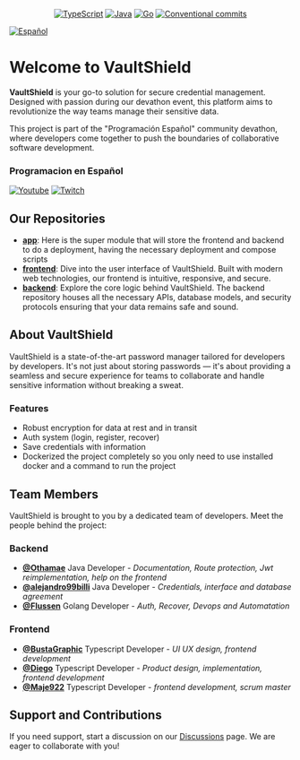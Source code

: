 <p align="center">
    <a href ="https://github.com/VaultShield/frontend"><img src="https://img.shields.io/badge/-TypeScript-3178C6?style=flat-square&logo=typescript&logoColor=white" alt="TypeScript"></a>
    <a href ="https://github.com/VaultShield/backend"><img src="https://img.shields.io/badge/-Java-ED8B00?style=flat-square&logo=openjdk&logoColor=white" alt="Java"></a>
    <a href ="https://github.com/VaultShield/backend"><img src="https://img.shields.io/badge/-Golang-00ADD8?style=flat-square&logo=go&logoColor=white" alt="Go"></a>
    <a href ="https://www.conventionalcommits.org/en/v1.0.0/"><img src="https://img.shields.io/badge/Conventional%20Commits-1.0.0-%23FE5196?logo=conventionalcommits&logoColor=white" alt="Conventional commits"></a>
</p>

[![Español](https://img.shields.io/badge/-Espa%C3%B1ol-blue?style=flat)](https://github.com/VaultShield/.github/blob/master/profile/README_es.md)

# Welcome to VaultShield

**VaultShield** is your go-to solution for secure credential management. Designed with passion during our devathon event, this platform aims to revolutionize the way teams manage their sensitive data.

This project is part of the "Programación Español" community devathon, where developers come together to push the boundaries of collaborative software development.

### Programacion en Español
[![Youtube](https://img.shields.io/badge/YouTube-FF0000?style=&logo=youtube&logoColor=white)](https://www.youtube.com/@programacion-es)
[![Twitch](https://img.shields.io/badge/Twitch-6441A5?style=&logo=twitch&logoColor=white)](https://www.twitch.tv/programacion_es)

## Our Repositories

- **[app](https://github.com/VaultShield/app)**: Here is the super module that will store the frontend and backend to do a deployment, having the necessary deployment and compose scripts
- **[frontend](https://github.com/VaultShield/frontend)**: Dive into the user interface of VaultShield. Built with modern web technologies, our frontend is intuitive, responsive, and secure.
- **[backend](https://github.com/VaultShield/backend)**: Explore the core logic behind VaultShield. The backend repository houses all the necessary APIs, database models, and security protocols ensuring that your data remains safe and sound.

## About VaultShield

VaultShield is a state-of-the-art password manager tailored for developers by developers. It's not just about storing passwords — it's about providing a seamless and secure experience for teams to collaborate and handle sensitive information without breaking a sweat.

### Features

- Robust encryption for data at rest and in transit
- Auth system (login, register, recover)
- Save credentials with information
- Dockerized the project completely so you only need to use installed docker and a command to run the project

## Team Members

VaultShield is brought to you by a dedicated team of developers. Meet the people behind the project:
### Backend
- **[@Othamae](https://github.com/Othamae)** Java Developer - *Documentation, Route protection, Jwt reimplementation, help on the frontend*
- **[@alejandro99billi](https://github.com/alejandro99billi)** Java Developer - *Credentials, interface and database agreement*
- **[@Flussen](https://github.com/Flussen)** Golang Developer - *Auth, Recover, Devops and Automatation*

### Frontend
- **[@BustaGraphic](https://github.com/BustaGraphic)** Typescript Developer - *UI UX design, frontend development*
- **[@Diego](https://github.com/diego-vecch)** Typescript Developer - *Product design, implementation, frontend development*
- **[@Maje922](https://github.com/Maje922)** Typescript Developer - *frontend development, scrum master*

## Support and Contributions

If you need support, start a discussion on our [Discussions](https://github.com/VaultShield/discussions) page. We are eager to collaborate with you!
